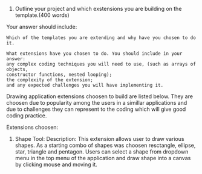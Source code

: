 1. Outline your project and which exstensions you are building on the template.(400 words)

Your answer should include:

    Which of the templates you are extending and why have you chosen to do it. 

    What extensions have you chosen to do. You should include in your answer: 
    any complex coding techniques you will need to use, (such as arrays of objects, 
    constructor functions, nested looping); 
    the complexity of the extension; 
    and any expected challenges you will have implementing it.


Drawing application extensions choosen to build are listed below. They are choosen due to popularity among the users in a simillar applications
and due to challenges they can represent to the coding which will give good coding practice.

Extensions choosen:

1. Shape Tool:
    Description: This extension allows user to draw various shapes. As a starting combo of shapes was choosen resctangle, ellipse, star, triangle and pentagon.
                 Users can select a shape from dropdown menu in the top menu of the application and draw shape into a canvas by clicking mouse and moving it.